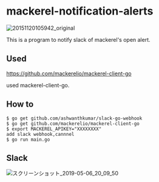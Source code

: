 # mackerel-notification-alerts

![20151120105942_original](https://user-images.githubusercontent.com/5633085/56470980-da756500-6487-11e9-9b27-b93d46e75ef4.png)

This is a program to notify slack of mackerel's open alert.

## Used

https://github.com/mackerelio/mackerel-client-go

used mackerel-client-go.

## How to

```
$ go get github.com/ashwanthkumar/slack-go-webhook
$ go get github.com/mackerelio/mackerel-client-go
$ export MACKEREL_APIKEY="XXXXXXXX"
add slack webhook,cannnel
$ go run main.go
```

## Slack

![スクリーンショット_2019-05-06_20_09_50](https://user-images.githubusercontent.com/5633085/57221751-3cfb6300-703b-11e9-955b-61c468a920a3.jpg)

